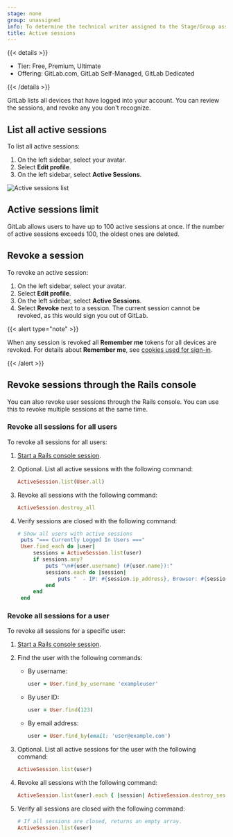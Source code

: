 ```yaml
---
stage: none
group: unassigned
info: To determine the technical writer assigned to the Stage/Group associated with this page, see https://handbook.gitlab.com/handbook/product/ux/technical-writing/#assignments
title: Active sessions
---
```


{{< details >}}

- Tier: Free, Premium, Ultimate
- Offering: GitLab.com, GitLab Self-Managed, GitLab Dedicated

{{< /details >}}

GitLab lists all devices that have logged into your account. You can
review the sessions, and revoke any you don't recognize.

## List all active sessions

To list all active sessions:

1. On the left sidebar, select your avatar.
1. Select **Edit profile**.
1. On the left sidebar, select **Active Sessions**.

![Active sessions list](img/active_sessions_list_v12_7.png)

## Active sessions limit

GitLab allows users to have up to 100 active sessions at once. If the number of active sessions
exceeds 100, the oldest ones are deleted.

## Revoke a session

To revoke an active session:

1. On the left sidebar, select your avatar.
1. Select **Edit profile**.
1. On the left sidebar, select **Active Sessions**.
1. Select **Revoke** next to a session. The current session cannot be revoked, as this would sign you out of GitLab.

{{< alert type="note" >}}

When any session is revoked all **Remember me** tokens for all
devices are revoked. For details about **Remember me**, see
[cookies used for sign-in](_index.md#cookies-used-for-sign-in).

{{< /alert >}}

## Revoke sessions through the Rails console

You can also revoke user sessions through the Rails console. You can use this to revoke
multiple sessions at the same time.

### Revoke all sessions for all users

To revoke all sessions for all users:

1. [Start a Rails console session](../../administration/operations/rails_console.md#starting-a-rails-console-session).
1. Optional. List all active sessions with the following command:

   ```ruby
   ActiveSession.list(User.all)
1. Revoke all sessions with the following command:

   ```ruby
   ActiveSession.destroy_all
   ```

1. Verify sessions are closed with the following command:

   ```ruby
   # Show all users with active sessions
    puts "=== Currently Logged In Users ==="
    User.find_each do |user|
        sessions = ActiveSession.list(user)
        if sessions.any?
            puts "\n#{user.username} (#{user.name}):"
            sessions.each do |session|
                puts "  - IP: #{session.ip_address}, Browser: #{session.browser}, Last active: #{session.updated_at}"
            end
        end
    end
   ```

### Revoke all sessions for a user

To revoke all sessions for a specific user:

1. [Start a Rails console session](../../administration/operations/rails_console.md#starting-a-rails-console-session).
1. Find the user with the following commands:

   - By username:

     ```ruby
     user = User.find_by_username 'exampleuser'
     ```

   - By user ID:

     ```ruby
     user = User.find(123)
     ```

   - By email address:

     ```ruby
     user = User.find_by(email: 'user@example.com')
     ```

1. Optional. List all active sessions for the user with the following command:

   ```ruby
   ActiveSession.list(user)
   ```

1. Revoke all sessions with the following command:

   ```ruby
   ActiveSession.list(user).each { |session| ActiveSession.destroy_session(user, session.session_private_id) }
   ```

1. Verify all sessions are closed with the following command:

   ```ruby
   # If all sessions are closed, returns an empty array.
   ActiveSession.list(user)
   ```
